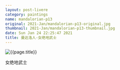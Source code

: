 ```yaml
---
layout: post-livere
category: paintings
name: mandalorian-p13
original: 2021-Jan/mandalorian-p13-original.jpg
thumbnail: 2021-Jan/mandalorian-p13-thumbnail.jpg
date: Sun Jan 24 22:25:47 2021
title: 曼达洛人-女绝地武士
---
```


![{{page.title}}](/gallery/{{page.category}}/{{page.original}})

女绝地武士
